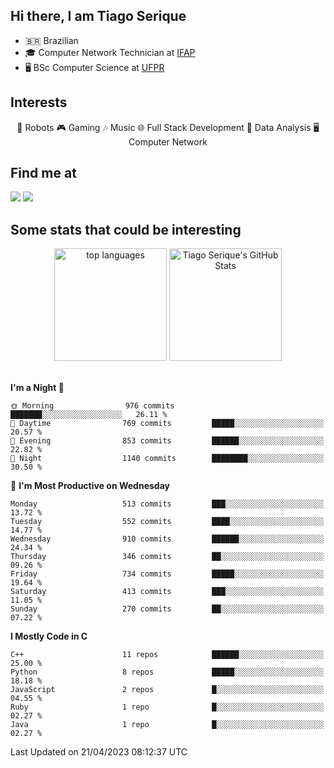 
<h2> Hi there, I am Tiago Serique</h2>

<div>
	<ul>
		<li>🇧🇷 Brazilian</li>
		<li>🎓 Computer Network Technician at <a href="https://www.ifap.edu.br/">IFAP</a></li>
		<li>🖥️ BSc Computer Science at <a href="https://www.ufpr.br/portalufpr/">UFPR</a></li>
	</ul>
</div>


<h2>Interests</h2>

<div align="center">
	🤖 Robots 🎮 Gaming 🎶 Music 🌐 Full Stack Development 🎲 Data Analysis 🖥️ Computer Network
</div>

<h2>Find me at</h2>

<div>
	<a href="https://www.linkedin.com/in/tiago-serique"><img src="https://img.shields.io/badge/LinkedIn-0077B5?style=for-the-badge&logo=linkedin&logoColor=white"></a>
	<a href="https://www.instagram.com/tiago.serique/"><img src="https://img.shields.io/badge/Instagram-E4405F?style=for-the-badge&logo=instagram&logoColor=white"></a>
</div>

<h2>Some stats that could be interesting</h2>

<div align="center">
	<img height="180em" src="https://tiagoserique.vercel.app/api/top-langs/?layout=compact&theme=tokyonight&username=tiagoserique&langs_count=10&hide=makefile&exclude_repo=vim-mods" alt="top languages">
	<img height="180em" src="https://tiagoserique.vercel.app/api?username=tiagoserique&count_private=true&show_icons=true&theme=tokyonight&include_all_commits=true" alt="Tiago Serique's GitHub Stats">
</div> 

<br>

<!--START_SECTION:waka-->
**I'm a Night 🦉** 

```text
🌞 Morning                976 commits         ███████░░░░░░░░░░░░░░░░░░   26.11 % 
🌆 Daytime                769 commits         █████░░░░░░░░░░░░░░░░░░░░   20.57 % 
🌃 Evening                853 commits         ██████░░░░░░░░░░░░░░░░░░░   22.82 % 
🌙 Night                  1140 commits        ████████░░░░░░░░░░░░░░░░░   30.50 % 
```
📅 **I'm Most Productive on Wednesday** 

```text
Monday                   513 commits         ███░░░░░░░░░░░░░░░░░░░░░░   13.72 % 
Tuesday                  552 commits         ████░░░░░░░░░░░░░░░░░░░░░   14.77 % 
Wednesday                910 commits         ██████░░░░░░░░░░░░░░░░░░░   24.34 % 
Thursday                 346 commits         ██░░░░░░░░░░░░░░░░░░░░░░░   09.26 % 
Friday                   734 commits         █████░░░░░░░░░░░░░░░░░░░░   19.64 % 
Saturday                 413 commits         ███░░░░░░░░░░░░░░░░░░░░░░   11.05 % 
Sunday                   270 commits         ██░░░░░░░░░░░░░░░░░░░░░░░   07.22 % 
```


**I Mostly Code in C** 

```text
C++                      11 repos            ██████░░░░░░░░░░░░░░░░░░░   25.00 % 
Python                   8 repos             █████░░░░░░░░░░░░░░░░░░░░   18.18 % 
JavaScript               2 repos             █░░░░░░░░░░░░░░░░░░░░░░░░   04.55 % 
Ruby                     1 repo              █░░░░░░░░░░░░░░░░░░░░░░░░   02.27 % 
Java                     1 repo              █░░░░░░░░░░░░░░░░░░░░░░░░   02.27 % 
```




 Last Updated on 21/04/2023 08:12:37 UTC
<!--END_SECTION:waka-->
